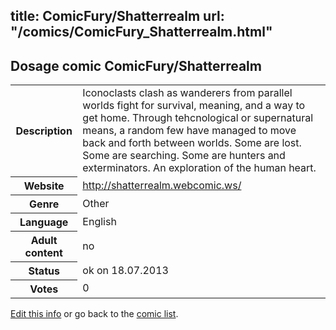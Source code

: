 title: ComicFury/Shatterrealm
url: "/comics/ComicFury_Shatterrealm.html"
---
Dosage comic ComicFury/Shatterrealm
-----------------------------------------

<p id="msg"></p>
<script type="text/javascript">
if (window.location.search === '?edit_info_mail=sent_ok') {
  var elem = document.getElementById("msg");
  elem.innerHTML = 'Edited information sucessfully sent for review, which is usually done daily. Thanks!';
  elem.className = 'ok';
}
</script>
<table class="comicinfo">
<tr>
<th>Description</th><td>Iconoclasts clash as wanderers from parallel worlds fight for survival, meaning, and a way to get home. Through tehcnological or supernatural means, a random few have managed to move back and forth between worlds. Some are lost. Some are searching. Some are hunters and exterminators. An exploration of the human heart.</td>
</tr>
<tr>
<th>Website</th><td><a href="http://shatterrealm.webcomic.ws/">http://shatterrealm.webcomic.ws/</a></td>
</tr>
<tr>
<th>Genre</th><td>Other</td>
</tr>
<tr>
<th>Language</th><td>English</td>
</tr>
<tr>
<th>Adult content</th><td>no</td>
</tr>
<tr>
<th>Status</th><td>ok on 18.07.2013</td>
</tr>
<tr>
<th>Votes</th><td>0</td>
</tr>
</table>

[Edit this info](ComicFury_Shatterrealm_edit.html) or go back to the [comic list](../comic-index.html).
